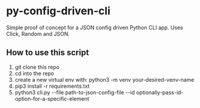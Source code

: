 # py-config-driven-cli
Simple proof of concept for a JSON config driven Python CLI app. Uses Click, Random and JSON.

## How to use this script

1) git clone this repo
2) cd into the repo
3) create a new virtual env with: python3 -m venv your-desired-venv-name
4) pip3 install -r requirements.txt
5) python3 cli.py --file path-to-json-config-file --id optionally-pass-id-option-for-a-specific-element
